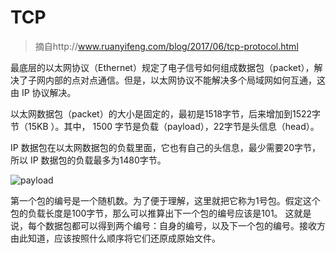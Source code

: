 # TCP

> 摘自http://www.ruanyifeng.com/blog/2017/06/tcp-protocol.html

最底层的以太网协议（Ethernet）规定了电子信号如何组成数据包（packet），解决了子网内部的点对点通信。但是，以太网协议不能解决多个局域网如何互通，这由 IP 协议解决。    

以太网数据包（packet）的大小是固定的，最初是1518字节，后来增加到1522字节（15KB ）。其中， 1500 字节是负载（payload），22字节是头信息（head）。    

IP 数据包在以太网数据包的负载里面，它也有自己的头信息，最少需要20字节，所以 IP 数据包的负载最多为1480字节。    

![payload](http://image.beekka.com/blog/201205/bg2012052913.png)     

第一个包的编号是一个随机数。为了便于理解，这里就把它称为1号包。假定这个包的负载长度是100字节，那么可以推算出下一个包的编号应该是101。
这就是说，每个数据包都可以得到两个编号：自身的编号，以及下一个包的编号。接收方由此知道，应该按照什么顺序将它们还原成原始文件。     
